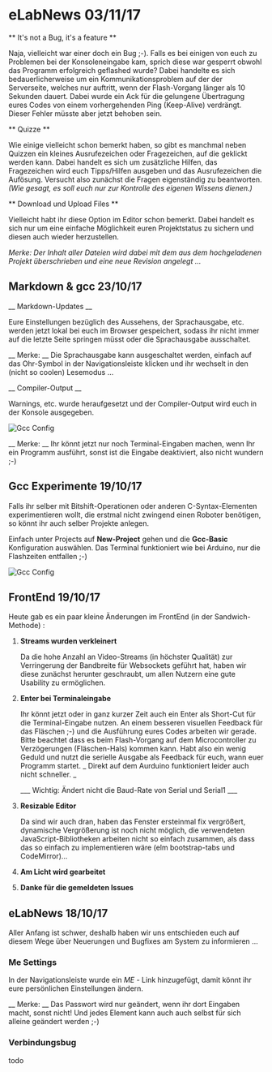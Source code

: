 <!--

author:   Andre Dietrich

email:    dietrich@ivs.cs.uni-magdeburg.de

version:  1.0.0

language: en_US

narrator: US English Female

-->
# eLabNews 03/11/17

** It's not a Bug, it's a feature **

Naja, vielleicht war einer doch ein Bug ;-). Falls es bei einigen von
euch zu Problemen bei der Konsoleneingabe kam, sprich diese war gesperrt
obwohl das Programm erfolgreich geflashed wurde? Dabei handelte es sich
bedauerlicherweise um ein Kommunikationsproblem auf der der Serverseite,
welches nur auftritt, wenn der Flash-Vorgang länger als 10 Sekunden dauert.
Dabei wurde ein Ack für die gelungene Übertragung eures Codes von einem
vorhergehenden Ping (Keep-Alive) verdrängt. Dieser Fehler müsste aber jetzt
behoben sein.

** Quizze **

Wie einige vielleicht schon bemerkt haben, so gibt es manchmal neben
Quizzen ein kleines Ausrufezeichen oder Fragezeichen, auf die geklickt
werden kann. Dabei handelt es sich um zusätzliche Hilfen, das Fragezeichen
wird euch Tipps/Hilfen ausgeben und das Ausrufezeichen die Aufösung.
Versucht also zunächst die Fragen eigenständig zu beantworten.
*(Wie gesagt, es soll euch nur zur Kontrolle des eigenen Wissens dienen.)*

** Download und Upload Files **

Vielleicht habt ihr diese Option im Editor schon bemerkt. Dabei handelt
es sich nur um eine einfache Möglichkeit euren Projektstatus zu sichern
und diesen auch wieder herzustellen.

*Merke: Der Inhalt aller Dateien wird dabei mit dem aus dem hochgeladenen*
*Projekt überschrieben und eine neue Revision angelegt ...*

## Markdown & gcc 23/10/17

__ Markdown-Updates __

Eure Einstellungen bezüglich des Aussehens, der Sprachausgabe, etc.
werden jetzt lokal bei euch im Browser gespeichert, sodass ihr nicht
immer auf die letzte Seite springen müsst oder die Sprachausgabe
ausschaltet.

__ Merke: __ Die Sprachausgabe kann ausgeschaltet werden, einfach auf
das Ohr-Symbol in der Navigationsleiste klicken und ihr wechselt in
den (nicht so coolen) Lesemodus ...

__ Compiler-Output __

Warnings, etc. wurde heraufgesetzt und der Compiler-Output wird euch
in der Konsole ausgegeben.

![Gcc Config](https://raw.githubusercontent.com/liaScript/eLabNews/master/compiler_output.gif)<!-- width: 100% -->

__ Merke: __ Ihr könnt jetzt nur noch Terminal-Eingaben machen, wenn
Ihr ein Programm ausführt, sonst ist die Eingabe deaktiviert, also nicht
wundern ;-)

## Gcc Experimente 19/10/17

Falls ihr selber mit Bitshift-Operationen oder anderen C-Syntax-Elementen
experimentieren wollt, die erstmal nicht zwingend einen Roboter benötigen,
so könnt ihr auch selber Projekte anlegen.

Einfach unter Projects auf __New-Project__ gehen und die __Gcc-Basic__ 
Konfiguration auswählen. Das Terminal funktioniert wie bei Arduino, nur
die Flashzeiten entfallen ;-)

![Gcc Config](https://raw.githubusercontent.com/liaScript/eLabNews/master/gcc.gif)<!-- width: 100% -->

## FrontEnd 19/10/17

Heute gab es ein paar kleine Änderungen im FrontEnd (in der Sandwich-Methode) :

1. __Streams wurden verkleinert__

   Da die hohe Anzahl an Video-Streams (in höchster Qualität) zur Verringerung
   der Bandbreite für Websockets geführt hat, haben wir diese zunächst herunter
   geschraubt, um allen Nutzern eine gute Usability zu ermöglichen.

2. __Enter bei Terminaleingabe__

   Ihr könnt jetzt oder in ganz kurzer Zeit auch ein Enter als Short-Cut für
   die Terminal-Eingabe nutzen. An einem besseren visuellen Feedback für das
   Fläschen ;-) und die Ausführung eures Codes arbeiten wir gerade. Bitte
   beachtet dass es beim Flash-Vorgang auf dem Microcontroller zu Verzögerungen
   (Fläschen-Hals) kommen kann. Habt also ein wenig Geduld und nutzt die
   serielle Ausgabe als Feedback für euch, wann euer Programm startet.
   _ Direkt auf dem Aurduino funktioniert leider auch nicht schneller. _

   ___ Wichtig: Ändert nicht die Baud-Rate von Serial und Serial1 ___

3. __Resizable Editor__

   Da sind wir auch dran, haben das Fenster ersteinmal fix vergrößert, dynamische
   Vergrößerung ist noch nicht möglich, die verwendeten JavaScript-Bibliotheken
   arbeiten nicht so einfach zusammen, als dass das so einfach zu implementieren
   wäre (elm bootstrap-tabs und CodeMirror)...

4. __Am Licht wird gearbeitet__

5. __Danke für die gemeldeten Issues__


## eLabNews 18/10/17

Aller Anfang ist schwer, deshalb haben wir uns entschieden euch auf diesem Wege
über Neuerungen und Bugfixes am System zu informieren ...

### Me Settings

In der Navigationsleiste wurde ein *ME* - Link hinzugefügt, damit könnt ihr eure
persönlichen Einstellungen ändern.

__ Merke: __ Das Passwort wird nur geändert, wenn ihr dort Eingaben macht, sonst
nicht! Und jedes Element kann auch auch selbst für sich alleine geändert werden ;-)

### Verbindungsbug

todo
